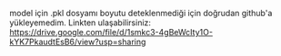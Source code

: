 model için .pkl dosyamı boyutu deteklenmediği için doğrudan github'a yükleyemedim.
Linkten ulaşabilirsiniz:
https://drive.google.com/file/d/1smkc3-4gBeWcIty1O-kYK7PkaudtEsB6/view?usp=sharing